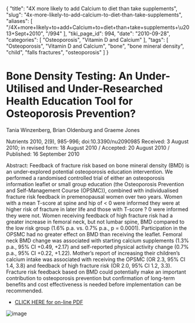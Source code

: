 {
    "title": "4X more likely to add Calcium to diet than take supplements",
    "slug": "4x-more-likely-to-add-calcium-to-diet-than-take-supplements",
    "aliases": [
        "/4X+more+likely+to+add+Calcium+to+diet+than+take+supplements+\u2013+Sept+2010",
        "/994"
    ],
    "tiki_page_id": 994,
    "date": "2010-09-28",
    "categories": [
        "Osteoporosis",
        "Vitamin D and Calcium"
    ],
    "tags": [
        "Osteoporosis",
        "Vitamin D and Calcium",
        "bone",
        "bone mineral density",
        "child",
        "falls fractures",
        "osteoporosis"
    ]
}


# Bone Density Testing: An Under-Utilised and Under-Researched Health Education Tool for Osteoporosis Prevention?

Tania Winzenberg, Brian Oldenburg and Graeme Jones 

Nutrients 2010, 2(9), 985-996; doi:10.3390/nu2090985  Received: 3 August 2010; in revised form: 18 August 2010 / Accepted: 20 August 2010 / Published: 16 September 2010  

Abstract: Feedback of fracture risk based on bone mineral density (BMD) is an under-explored potential osteoporosis education intervention. We performed a randomised controlled trial of either an osteoporosis information leaflet or small group education (the Osteoporosis Prevention and Self-Management Course (OPSMC)), combined with individualised fracture risk feedback in premenopausal women over two years. Women with a mean T-score at spine and hip of < 0 were informed they were at higher risk of fracture in later life and those with T-score ? 0 were informed they were not. Women receiving feedback of high fracture risk had a greater increase in femoral neck, but not lumbar spine, BMD compared to the low risk group (1.6% p.a. vs. 0.7% p.a., p = 0.0001). Participation in the OPSMC had no greater effect on BMD than receiving the leaflet. Femoral neck BMD change was associated with starting calcium supplements (1.3% p.a., 95% CI +0.49, +2.17) and self-reported physical activity change (0.7% p.a., 95% CI +0.22, +1.22). Mother’s report of increasing their children’s calcium intake was associated with receiving the OPSMC (OR 2.3, 95% CI 1.4, 3.8) and feedback of high fracture risk (OR 2.0, 95% CI 1.2, 3.3). Fracture risk feedback based on BMD could potentially make an important contribution to osteoporosis prevention but confirmation of long-term benefits and cost effectiveness is needed before implementation can be recommended.

* [CLICK HERE for on-line PDF](http://www.mdpi.com/2072-6643/2/9/985/pdf)

<img src="https://d1bk1kqxc0sym.cloudfront.net/attachments/gif/4x-more-likely-to-add-calcium-to-diet-than-take-supplements-sept-2010.gif" alt="image">